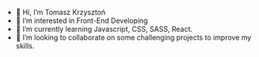 - 👋 Hi, I’m Tomasz Krzysztoń
- 👀 I’m interested in Front-End Developing
- 🌱 I’m currently learning Javascript, CSS, SASS, React.
- 💞️ I’m looking to collaborate on some challenging projects to improve my skills.
<!---
TKrzysztonDev/TKrzysztonDev is a ✨ special ✨ repository because its `README.md` (this file) appears on your GitHub profile.
You can click the Preview link to take a look at your changes.
--->
